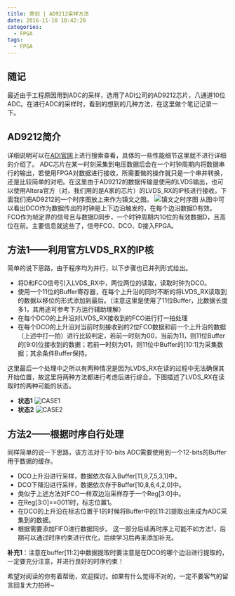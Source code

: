 ```yaml
---
title: 原创 | AD9212采样方法
date: 2016-11-10 10:42:28
categories:
  - FPGA
tags:
  - FPGA
---
```


## 随记
最近由于工程原因用到ADC的采样，选用了ADI公司的AD9212芯片，八通道10位ADC。在进行ADC的采样时，看到的想到的几种方法，在这里做个笔记记录一下。

## AD9212简介
详细说明可以在[ADI官网](http://www.analog.com/cn/index.html)上进行搜索查看，具体的一些性能细节这里就不进行详细的介绍了。
ADC芯片在某一时刻采集到电压数据后会在一个时钟周期内将数据串行的输出，若使用FPGA对数据进行接收，所需要做的操作就只是一个串并转换，还是比较简单的对吧。在这里由于AD9212的数据传输是使用的LVDS输出，也可以使用Altera官方（对，我们用的是A家的芯片）的LVDS_RX的IP核进行接收。下面我们把AD9212的一个时序图放上来作为镇文之图。
![镇文之时序图](https://airbird-1252162485.cos.ap-shanghai.myqcloud.com/20161024-ad9212-original-timing.png)
从图中可以看出DCO作为数据传出的时钟是上下边沿触发的，在每个边沿数据D有效。FCO作为帧定界的信号且与数据D同步，一个时钟周期内10位的有效数据D，且高位在前。主要信息就这些了，信号FCO、DCO、D接入FPGA。
<!--more-->

## 方法1——利用官方LVDS_RX的IP核
简单的说下思路，由于程序均为并行，以下步骤也已并列形式给出。
* 将D和FCO信号引入LVDS_RX中，两位两位的读取，读取时钟为DCO。
* 使用一个11位的Buffer寄存器，在每个上升沿的同时不断的将LVDS_RX读取到的数据以移位的形式添加到最后。（注意这里是使用了11位Buffer，比数据长度多1，其用途可参考下方运行辅助理解）
* 在每个DCO的上升沿对LVDS_RX接收到的FCO进行打一拍处理
* 在每个DCO的上升沿对当前时刻接收到的2位FCO数据和前一个上升沿的数据（上述中打一拍）进行比较判定，若前一时刻为00，当前为11，则11位Buffer的[9:0]位接收到的数据；若前一时刻为01，则11位中Buffer的[10:1]为采集数据；其余条件Buffer保持。

这里最后一个处理中之所以有两种情况是因为LVDS_RX在读的过程中无法确保其开始位置，故这里将两种方法都进行考虑后进行综合。下图描述了LVDS_RX在读取时的两种可能的状态。
* **状态1**
![CASE1](https://airbird-1252162485.cos.ap-shanghai.myqcloud.com/20161024-ad9212-lvds-case-1.png)
* **状态2**
![CASE2](https://airbird-1252162485.cos.ap-shanghai.myqcloud.com/20161024-ad9212-lvds-case-2.png)

## 方法2——根据时序自行处理

同样简单的说一下思路，该方法对于10-bits ADC需要使用到一个12-bits的Buffer用于数据的缓存。
* DCO上升沿进行采样，数据依次存入Buffer[11,9,7,5,3,1]中。
* DCO下降沿进行采样，数据依次存于Buffer[10,8,6,4,2,0]中。
* 类似于上述方法对FCO一样双边沿采样存于一个Reg[3:0]中。
* 在Reg[3:0]==0011时，标志位置1。
* 在DCO的上升沿在标志位置于1的时候将Buffer中的[11:2]提取出来成为ADC采集到的数据。
* 根据需要添加FIFO进行数据同步。
这一部分后续再时序上可能不如方法1，后期可以通过时序约束进行优化，后续学习后再来添加补充。

**补充1**：注意在buffer[11:2]中数据提取时要注意是在DCO的哪个边沿进行提取的，一定要充分注意，并进行良好的时序约束！

希望对阅读的你有着帮助，欢迎探讨。如果有什么觉得不对的，一定不要客气的留言回复大力拍砖~